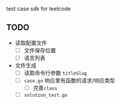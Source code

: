 test case sdk for leetcode
                 
## TODO
- 读取配置文件
  - [ ] 文件保存位置
  - [ ] 语言列表
- 文件生成
  - [ ] 读取命令行参数 `titleSlug`
  - [ ] `case.go` 响应里有函数的请求/响应类型
    - [ ] 完善`class`
  - [ ] `solution_test.go`